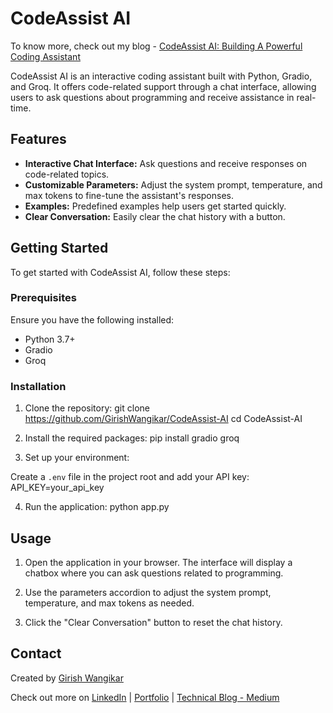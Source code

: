 # CodeAssist AI
To know more, check out my blog - [CodeAssist AI: Building A Powerful Coding Assistant](https://medium.com/@girishwangikar/codeassist-ai-59984dcc3b40)

CodeAssist AI is an interactive coding assistant built with Python, Gradio, and Groq. It offers code-related support through a chat interface, allowing users to ask questions about programming and receive assistance in real-time.

## Features

- **Interactive Chat Interface:** Ask questions and receive responses on code-related topics.
- **Customizable Parameters:** Adjust the system prompt, temperature, and max tokens to fine-tune the assistant's responses.
- **Examples:** Predefined examples help users get started quickly.
- **Clear Conversation:** Easily clear the chat history with a button.

## Getting Started

To get started with CodeAssist AI, follow these steps:

### Prerequisites

Ensure you have the following installed:

- Python 3.7+
- Gradio
- Groq

### Installation

1. Clone the repository:
git clone https://github.com/GirishWangikar/CodeAssist-AI
cd CodeAssist-AI

2. Install the required packages:
pip install gradio groq

3. Set up your environment:

Create a `.env` file in the project root and add your API key:
API_KEY=your_api_key

4. Run the application:
python app.py

## Usage

1. Open the application in your browser. The interface will display a chatbox where you can ask questions related to programming.

2. Use the parameters accordion to adjust the system prompt, temperature, and max tokens as needed.

3. Click the "Clear Conversation" button to reset the chat history.

## Contact

Created by [Girish Wangikar](https://www.linkedin.com/in/girish-wangikar/)

Check out more on [LinkedIn](https://www.linkedin.com/in/girish-wangikar/) | [Portfolio](https://girishwangikar.github.io/Girish_Wangikar_Portfolio.github.io/) | [Technical Blog - Medium](https://medium.com/@girishwangikar/codeassist-ai-59984dcc3b40)
